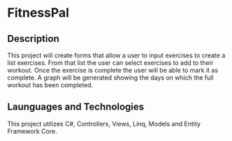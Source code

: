 # FitnessPal

## Description

This project will create forms that allow a user to input exercises to create a list exercises. From that list the user can select exercises to add to their workout. Once the exercise is complete the user will be able to mark it as complete. A graph will be generated showing the days on which the full workout has been completed. 


## Launguages and Technologies

This project utilizes C#, Controllers, Views, Linq, Models and Entity Framework Core.
